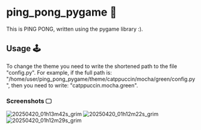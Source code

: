 # ping_pong_pygame 👾
This is PING PONG, written using the pygame library :).
## Usage 🕹️
To change the theme you need to write the shortened path to the file "config.py". For example, if the full path is: "/home/user/ping_pong_pygame/theme/catppuccin/mocha/green/config.py", then you need to write: "catppuccin.mocha.green".
### Screenshots 🖵
![20250420_01h13m42s_grim](https://github.com/user-attachments/assets/58ee8e27-95cb-4854-9950-8edfffa822f1)
![20250420_01h12m22s_grim](https://github.com/user-attachments/assets/296bea24-3427-48ea-a411-50f626ca9051)
![20250420_01h12m29s_grim](https://github.com/user-attachments/assets/db13e6ba-831a-4f63-96f0-4fafa3c23d82)
